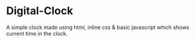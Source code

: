 # Digital-Clock
A simple clock made using html, inline css &amp; basic javascript which shows current time in the clock.
